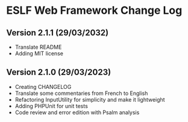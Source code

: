 # ESLF Web Framework Change Log

## Version 2.1.1 (29/03/2032)
* Translate README
* Adding MIT license

## Version 2.1.0 (29/03/2023)
* Creating CHANGELOG
* Translate some commentaries from French to English
* Refactoring InputUtility for simplicity and make it lightweight
* Adding PHPUnit for unit tests
* Code review and error edition with Psalm analysis